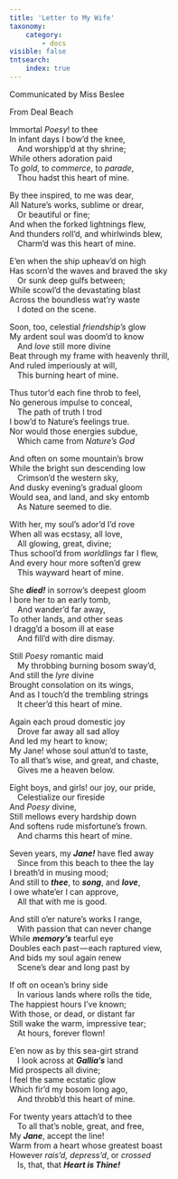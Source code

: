 ```yaml
---
title: 'Letter to My Wife'
taxonomy:
    category:
        - docs
visible: false
tntsearch:
    index: true
---
```


<div class="author">Communicated by Miss Beslee</div>

<span class="title">From Deal Beach</span>

Immortal *Poesy*! to thee  
In infant days I bow’d the knee,  
&emsp;And worshipp’d at thy shrine;  
While others adoration paid  
To *gold*, to *commerce*, to *parade*,  
&emsp;Thou hadst this heart of mine.  
 
By thee inspired, to me was dear,  
All Nature’s works, sublime or drear,  
&emsp;Or beautiful or fine;  
And when the forked lightnings flew,  
And thunders roll’d, and whirlwinds blew,  
&emsp;Charm’d was this heart of mine.  
 
E’en when the ship upheav’d on high  
Has scorn’d the waves and braved the sky  
&emsp;Or sunk deep gulfs between;  
While scowl’d the devastating blast  
Across the boundless wat’ry waste  
&emsp;I doted on the scene.  

Soon, too, celestial *friendship’s* glow  
My ardent soul was doom’d to know  
&emsp;And *love* still more divine  
Beat through my frame with heavenly thrill,  
And ruled imperiously at will,  
&emsp;This burning heart of mine.  

Thus tutor’d each fine throb to feel,  
No generous impulse to conceal,  
&emsp;The path of truth I trod  
I bow’d to Nature’s feelings true.  
Nor would those energies subdue,  
&emsp;Which came from *Nature’s God*  
 
And often on some mountain’s brow  
While the bright sun descending low  
&emsp;Crimson’d the western sky,  
And dusky evening’s gradual gloom  
Would sea, and land, and sky entomb  
&emsp;As Nature seemed to die.  

With her, my soul’s ador’d I’d rove  
When all was ecstasy, all love,  
&emsp;All glowing, great, divine;  
Thus school’d from *worldlings* far I flew,  
And every hour more soften’d grew  
&emsp;This wayward heart of mine.  
 
She ***died!*** in sorrow’s deepest gloom  
I bore her to an early tomb,  
&emsp;And wander’d far away,  
To other lands, and other seas  
I dragg’d a bosom ill at ease  
&emsp;And fill’d with dire dismay.  

Still *Poesy* romantic maid  
&emsp;My throbbing burning bosom sway’d,  
And still the *lyre* divine  
Brought consolation on its wings,  
And as I touch’d the trembling strings  
&emsp;It cheer’d this heart of mine.  
 
Again each proud domestic joy  
&emsp;Drove far away all sad alloy  
And led my heart to know;  
My Jane! whose soul attun’d to taste,  
To all that’s wise, and great, and chaste,  
&emsp;Gives me a heaven below.  

Eight boys, and girls! our joy, our pride,  
&emsp;Celestialize our fireside  
And *Poesy* divine,  
Still mellows every hardship down  
And softens rude misfortune’s frown.  
&emsp;And charms this heart of mine.  

Seven years, my ***Jane!*** have fled away  
&emsp;Since from this beach to thee the lay  
I breath’d in musing mood;  
And still to ***thee***, to ***song***, and ***love***,  
I owe whate’er I can approve,  
&emsp;All that with me is good.  

And still o’er nature’s works I range,  
&emsp;With passion that can never change  
While ***memory’s*** tearful eye  
Doubles each past — each raptured view,  
And bids my soul again renew  
&emsp;Scene’s dear and long past by  

If oft on ocean’s briny side  
&emsp;In various lands where rolls the tide,  
The happiest hours I’ve known;  
With those, or dead, or distant far  
Still wake the warm, impressive tear;  
&emsp;At hours, forever flown!  

E’en now as by this sea-girt strand  
&emsp;I look across at ***Gallia’s*** land  
Mid prospects all divine;  
I feel the same ecstatic glow  
Which fir’d my bosom long ago,  
&emsp;And throbb’d this heart of mine.  

For twenty years attach’d to thee  
&emsp;To all that’s noble, great, and free,  
My ***Jane***, accept the line!  
Warm from a heart whose greatest boast  
However *rais’d, depress’d*, or *crossed*  
&emsp;Is, that, that ***Heart is Thine!*** 